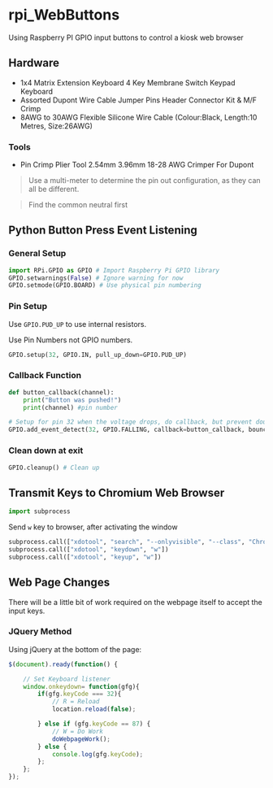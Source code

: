 # rpi_WebButtons
Using Raspberry PI GPIO input buttons to control a kiosk web browser

## Hardware
* 1x4 Matrix Extension Keyboard 4 Key Membrane Switch Keypad Keyboard
* Assorted Dupont Wire Cable Jumper Pins Header Connector Kit & M/F Crimp
* 8AWG to 30AWG Flexible Silicone Wire Cable (Colour:Black, Length:10 Metres, Size:26AWG)

### Tools
* Pin Crimp Plier Tool 2.54mm 3.96mm 18-28 AWG Crimper For Dupont

> Use a multi-meter to determine the pin out configuration, as they can all be different.

> Find the common neutral first


## Python Button Press Event Listening
### General Setup
```python
import RPi.GPIO as GPIO # Import Raspberry Pi GPIO library
GPIO.setwarnings(False) # Ignore warning for now
GPIO.setmode(GPIO.BOARD) # Use physical pin numbering
```

### Pin Setup
Use ```GPIO.PUD_UP``` to use internal resistors.

Use Pin Numbers not GPIO numbers.

```python
GPIO.setup(32, GPIO.IN, pull_up_down=GPIO.PUD_UP)
```

### Callback Function
```python
def button_callback(channel):
    print("Button was pushed!")
    print(channel) #pin number
```
```python
# Setup for pin 32 when the voltage drops, do callback, but prevent double press for 1 second.
GPIO.add_event_detect(32, GPIO.FALLING, callback=button_callback, bouncetime=1000)
```

### Clean down at exit
```python
GPIO.cleanup() # Clean up
```


## Transmit Keys to Chromium Web Browser
```python
import subprocess
```
Send ```w``` key to browser, after activating the window
```python
subprocess.call(["xdotool", "search", "--onlyvisible", "--class", "Chromium", "windowactivate"])
subprocess.call(["xdotool", "keydown", "w"])
subprocess.call(["xdotool", "keyup", "w"])
```


## Web Page Changes
There will be a little bit of work required on the webpage itself to accept the input keys.

### JQuery Method
Using jQuery at the bottom of the page:

```javascript
$(document).ready(function() {

    // Set Keyboard listener
    window.onkeydown= function(gfg){
        if(gfg.keyCode === 32){
            // R = Reload
            location.reload(false);

        } else if (gfg.keyCode == 87) {
            // W = Do Work 
            doWebpageWork();
        } else {
            console.log(gfg.keyCode);
        };
    };
});
```

